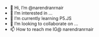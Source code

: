 - 👋 Hi, I’m @narendranrnair
- 👀 I’m interested in ...
- 🌱 I’m currently learning P5.JS
- 💞️ I’m looking to collaborate on ...
- 📫 How to reach me IG@ narendranrnair

<!---
narendranrnair/narendranrnair is a ✨ special ✨ repository because its `README.md` (this file) appears on your GitHub profile.
You can click the Preview link to take a look at your changes.
--->
